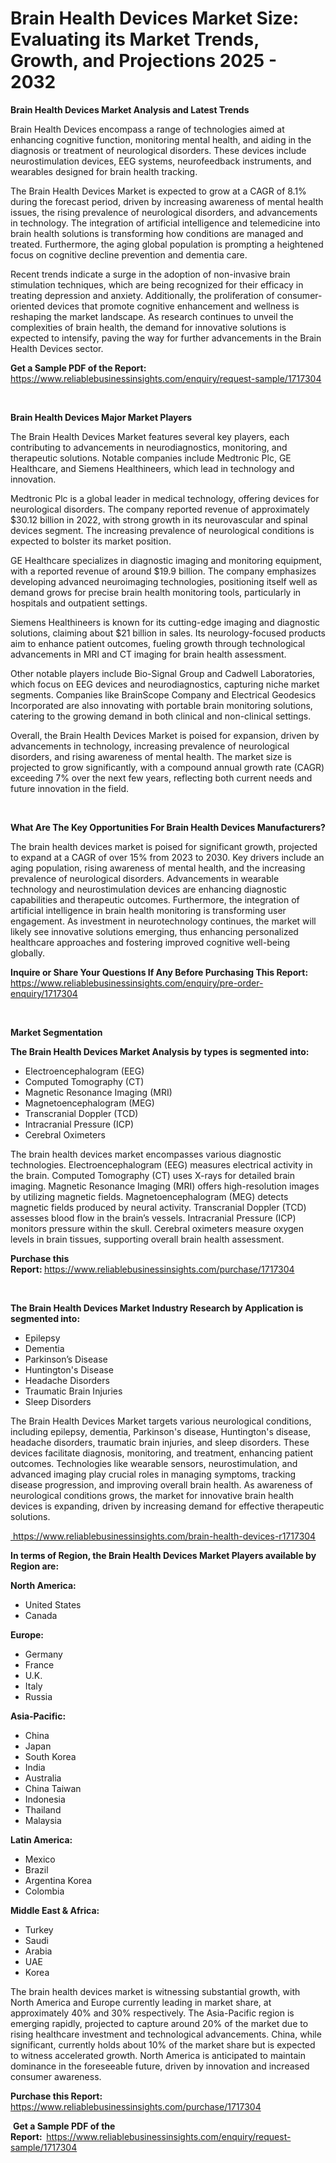<p><h1>Brain Health Devices Market Size: Evaluating its Market Trends, Growth, and Projections 2025 - 2032</h1></p><p><strong>Brain Health Devices Market Analysis and Latest Trends</strong></p>
<p><p>Brain Health Devices encompass a range of technologies aimed at enhancing cognitive function, monitoring mental health, and aiding in the diagnosis or treatment of neurological disorders. These devices include neurostimulation devices, EEG systems, neurofeedback instruments, and wearables designed for brain health tracking.</p><p>The Brain Health Devices Market is expected to grow at a CAGR of 8.1% during the forecast period, driven by increasing awareness of mental health issues, the rising prevalence of neurological disorders, and advancements in technology. The integration of artificial intelligence and telemedicine into brain health solutions is transforming how conditions are managed and treated. Furthermore, the aging global population is prompting a heightened focus on cognitive decline prevention and dementia care.</p><p>Recent trends indicate a surge in the adoption of non-invasive brain stimulation techniques, which are being recognized for their efficacy in treating depression and anxiety. Additionally, the proliferation of consumer-oriented devices that promote cognitive enhancement and wellness is reshaping the market landscape. As research continues to unveil the complexities of brain health, the demand for innovative solutions is expected to intensify, paving the way for further advancements in the Brain Health Devices sector.</p></p>
<p><strong>Get a Sample PDF of the Report:&nbsp;</strong> <a href="https://www.reliablebusinessinsights.com/enquiry/request-sample/1717304?utm_campaign=3273&utm_medium=2&utm_source=Github&utm_content=ia&utm_term=13042025&utm_id=brain-health-devices">https://www.reliablebusinessinsights.com/enquiry/request-sample/1717304</a></p>
<p>&nbsp;</p>
<p><strong>Brain Health Devices Major Market Players</strong></p>
<p><p>The Brain Health Devices Market features several key players, each contributing to advancements in neurodiagnostics, monitoring, and therapeutic solutions. Notable companies include Medtronic Plc, GE Healthcare, and Siemens Healthineers, which lead in technology and innovation.</p><p>Medtronic Plc is a global leader in medical technology, offering devices for neurological disorders. The company reported revenue of approximately $30.12 billion in 2022, with strong growth in its neurovascular and spinal devices segment. The increasing prevalence of neurological conditions is expected to bolster its market position.</p><p>GE Healthcare specializes in diagnostic imaging and monitoring equipment, with a reported revenue of around $19.9 billion. The company emphasizes developing advanced neuroimaging technologies, positioning itself well as demand grows for precise brain health monitoring tools, particularly in hospitals and outpatient settings.</p><p>Siemens Healthineers is known for its cutting-edge imaging and diagnostic solutions, claiming about $21 billion in sales. Its neurology-focused products aim to enhance patient outcomes, fueling growth through technological advancements in MRI and CT imaging for brain health assessment.</p><p>Other notable players include Bio-Signal Group and Cadwell Laboratories, which focus on EEG devices and neurodiagnostics, capturing niche market segments. Companies like BrainScope Company and Electrical Geodesics Incorporated are also innovating with portable brain monitoring solutions, catering to the growing demand in both clinical and non-clinical settings.</p><p>Overall, the Brain Health Devices Market is poised for expansion, driven by advancements in technology, increasing prevalence of neurological disorders, and rising awareness of mental health. The market size is projected to grow significantly, with a compound annual growth rate (CAGR) exceeding 7% over the next few years, reflecting both current needs and future innovation in the field.</p></p>
<p>&nbsp;</p>
<p><strong>What Are The Key Opportunities For Brain Health Devices Manufacturers?</strong></p>
<p><p>The brain health devices market is poised for significant growth, projected to expand at a CAGR of over 15% from 2023 to 2030. Key drivers include an aging population, rising awareness of mental health, and the increasing prevalence of neurological disorders. Advancements in wearable technology and neurostimulation devices are enhancing diagnostic capabilities and therapeutic outcomes. Furthermore, the integration of artificial intelligence in brain health monitoring is transforming user engagement. As investment in neurotechnology continues, the market will likely see innovative solutions emerging, thus enhancing personalized healthcare approaches and fostering improved cognitive well-being globally.</p></p>
<p><strong>Inquire or Share Your Questions If Any Before Purchasing This Report:</strong> <a href="https://www.reliablebusinessinsights.com/enquiry/pre-order-enquiry/1717304?utm_campaign=3273&utm_medium=2&utm_source=Github&utm_content=ia&utm_term=13042025&utm_id=brain-health-devices">https://www.reliablebusinessinsights.com/enquiry/pre-order-enquiry/1717304</a></p>
<p>&nbsp;</p>
<p><strong>Market Segmentation</strong></p>
<p><strong>The Brain Health Devices Market Analysis by types is segmented into:</strong></p>
<p><ul><li>Electroencephalogram (EEG)</li><li>Computed Tomography (CT)</li><li>Magnetic Resonance Imaging (MRI)</li><li>Magnetoencephalogram (MEG)</li><li>Transcranial Doppler (TCD)</li><li>Intracranial Pressure (ICP)</li><li>Cerebral Oximeters</li></ul></p>
<p><p>The brain health devices market encompasses various diagnostic technologies. Electroencephalogram (EEG) measures electrical activity in the brain. Computed Tomography (CT) uses X-rays for detailed brain imaging. Magnetic Resonance Imaging (MRI) offers high-resolution images by utilizing magnetic fields. Magnetoencephalogram (MEG) detects magnetic fields produced by neural activity. Transcranial Doppler (TCD) assesses blood flow in the brain’s vessels. Intracranial Pressure (ICP) monitors pressure within the skull. Cerebral oximeters measure oxygen levels in brain tissues, supporting overall brain health assessment.</p></p>
<p><strong>Purchase this Report:&nbsp;</strong><a href="https://www.reliablebusinessinsights.com/purchase/1717304?utm_campaign=3273&utm_medium=2&utm_source=Github&utm_content=ia&utm_term=13042025&utm_id=brain-health-devices">https://www.reliablebusinessinsights.com/purchase/1717304</a></p>
<p>&nbsp;</p>
<p><strong>The Brain Health Devices Market Industry Research by Application is segmented into:</strong></p>
<p><ul><li>Epilepsy</li><li>Dementia</li><li>Parkinson’s Disease</li><li>Huntington's Disease</li><li>Headache Disorders</li><li>Traumatic Brain Injuries</li><li>Sleep Disorders</li></ul></p>
<p><p>The Brain Health Devices Market targets various neurological conditions, including epilepsy, dementia, Parkinson's disease, Huntington's disease, headache disorders, traumatic brain injuries, and sleep disorders. These devices facilitate diagnosis, monitoring, and treatment, enhancing patient outcomes. Technologies like wearable sensors, neurostimulation, and advanced imaging play crucial roles in managing symptoms, tracking disease progression, and improving overall brain health. As awareness of neurological conditions grows, the market for innovative brain health devices is expanding, driven by increasing demand for effective therapeutic solutions.</p></p>
<p><a href="https://www.reliablebusinessinsights.com/brain-health-devices-r1717304?utm_campaign=3273&utm_medium=2&utm_source=Github&utm_content=ia&utm_term=13042025&utm_id=brain-health-devices">&nbsp;https://www.reliablebusinessinsights.com/brain-health-devices-r1717304</a></p>
<p><strong>In terms of Region, the Brain Health Devices Market Players available by Region are:</strong></p>
<p>
    <p> <strong> North America: </strong>
        <ul>
            <li>United States</li>
            <li>Canada</li>
        </ul>
        </p> 
    <p> <strong> Europe: </strong>
        <ul>
            <li>Germany</li>
            <li>France</li>
            <li>U.K.</li>
            <li>Italy</li>
            <li>Russia</li>
        </ul>
        </p> 
    <p> <strong> Asia-Pacific: </strong>
        <ul>
            <li>China</li>
            <li>Japan</li>
            <li>South Korea</li>
            <li>India</li>
            <li>Australia</li>
            <li>China Taiwan</li>
            <li>Indonesia</li>
            <li>Thailand</li>
            <li>Malaysia</li>
        </ul>
        </p> 
    <p> <strong> Latin America: </strong>
        <ul>
            <li>Mexico</li>
            <li>Brazil</li>
            <li>Argentina Korea</li>
            <li>Colombia</li>
        </ul>
        </p> 
    <p> <strong> Middle East & Africa: </strong>
        <ul>
            <li>Turkey</li>
            <li>Saudi</li>
            <li>Arabia</li>
            <li>UAE</li>
            <li>Korea</li>
        </ul>
    </p>
    </p>
<p><p>The brain health devices market is witnessing substantial growth, with North America and Europe currently leading in market share, at approximately 40% and 30% respectively. The Asia-Pacific region is emerging rapidly, projected to capture around 20% of the market due to rising healthcare investment and technological advancements. China, while significant, currently holds about 10% of the market share but is expected to witness accelerated growth. North America is anticipated to maintain dominance in the foreseeable future, driven by innovation and increased consumer awareness.</p></p>
<p><strong>Purchase this Report: </strong><a href="https://www.reliablebusinessinsights.com/purchase/1717304?utm_campaign=3273&utm_medium=2&utm_source=Github&utm_content=ia&utm_term=13042025&utm_id=brain-health-devices">https://www.reliablebusinessinsights.com/purchase/1717304</a></p>
<p>&nbsp;<strong>Get a Sample PDF of the Report:&nbsp;&nbsp;</strong><a href="https://www.reliablebusinessinsights.com/enquiry/request-sample/1717304?utm_campaign=3273&utm_medium=2&utm_source=Github&utm_content=ia&utm_term=13042025&utm_id=brain-health-devices">https://www.reliablebusinessinsights.com/enquiry/request-sample/1717304</a></p>
<p><strong></strong></p>
<p><p></p><p></p><p></p></p>